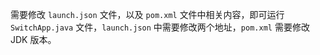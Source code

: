 需要修改 `launch.json` 文件，以及 `pom.xml` 文件中相关内容，即可运行 `SwitchApp.java` 文件，`launch.json` 中需要修改两个地址，`pom.xml` 需要修改 JDK 版本。
